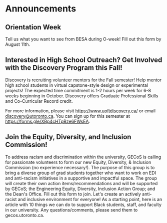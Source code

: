 # Announcements
## Orientation Week
Tell us what you want to see from BESA during O-week! Fill out this form by August 11th.

## Interested in High School Outreach? Get Involved with the Discovery Program this Fall!

Discovery is recruiting volunteer mentors for the Fall semester! Help mentor high school students in virtual capstone-style design or experimental projects! The expected time commitment is 1-2 hours per week for 6-8 weeks beginning in October. Discovery offers Graduate Professional Skills and Co-Curricular Record credit.

For more information, please visit https://www.uoftdiscovery.ca/  or email discovery@utoronto.ca. You can sign up for this semester at https://forms.gle/XBp4cHTpBze6FWsEA.

## Join the Equity, Diversity, and Inclusion Commission!
To address racism and discrimination within the university, GECoS is calling for passionate volunteers to form our new Equity, Diversity, & Inclusion Commission (no experience necessary!). The purpose of this group is to bring a diverse group of grad students together who want to work on EDI and anti-racism initiatives in a supportive and impactful space. The group will create their own action items/recommendations and will be supported by GECoS; the Engineering Equity, Diversity, Inclusion Action Group; and the Dean's Office. Fill out this form to join. Let's create an actively anti-racist and inclusive environment for everyone! As a starting point, here is an article with 10 things we can do to support Black students, staff, and faculty in our university. Any questions/comments, please send them to gecos.utoronto.ca.